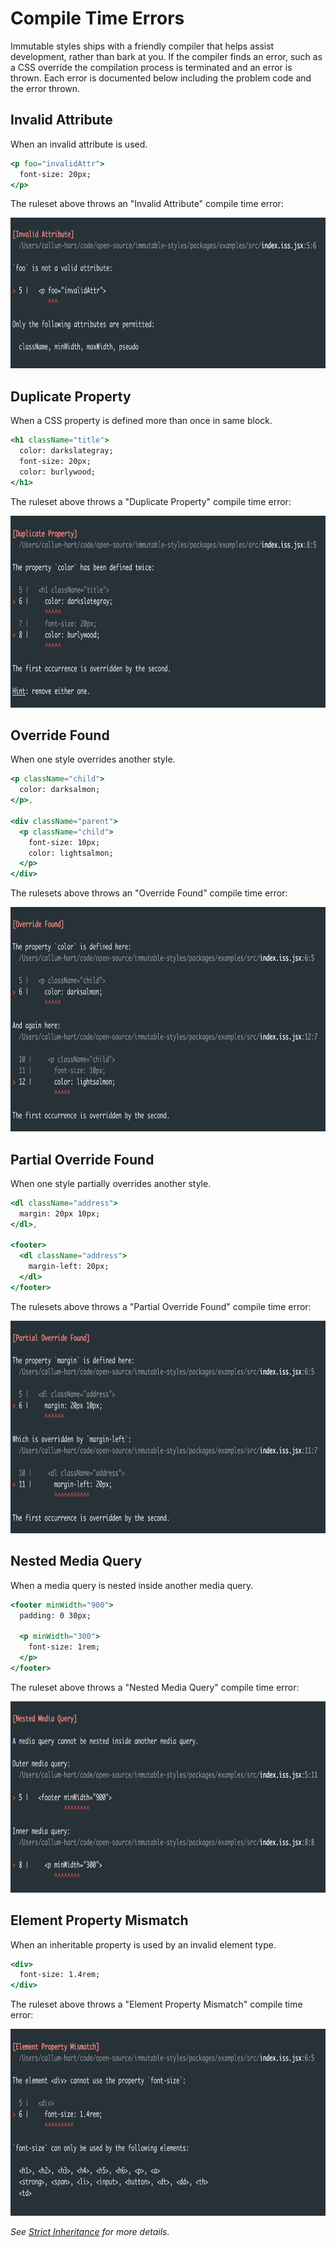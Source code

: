 # Compile Time Errors

Immutable styles ships with a friendly compiler that helps assist development, rather than bark at you. If the compiler finds an error, such as a CSS override the compilation process is terminated and an error is thrown. Each error is documented below including the problem code and the error thrown.

## Invalid Attribute

When an invalid attribute is used.

```jsx
<p foo="invalidAttr">
  font-size: 20px;
</p>
```

The ruleset above throws an "Invalid Attribute" compile time error:

<p align="center">
  <img src="../docs/_images/UnknownAttribute.png"
    width="780px"
    height="241px"
  />
</p>

## Duplicate Property

When a CSS property is defined more than once in same block.

```jsx
<h1 className="title">
  color: darkslategray;
  font-size: 20px;
  color: burlywood;
</h1>
```

The ruleset above throws a "Duplicate Property" compile time error:

<p align="center">
  <img src="../docs/_images/DuplicateCSSProperty.png"
    width="780px"
    height="307px"
  />
</p>

## Override Found

When one style overrides another style.

```jsx
<p className="child">
  color: darksalmon;
</p>,

<div className="parent">
  <p className="child">
    font-size: 10px;
    color: lightsalmon;
  </p>
</div>
```

The rulesets above throws an "Override Found" compile time error:

<p align="center">
  <img src="../docs/_images/ExactOverrideFound.png"
    width="785px"
    height="359px"
  />
</p>

## Partial Override Found

When one style partially overrides another style.

```jsx
<dl className="address">
  margin: 20px 10px;
</dl>,

<footer>
  <dl className="address">
    margin-left: 20px;
  </dl>
</footer>
```

The rulesets above throws a "Partial Override Found" compile time error:

<p align="center">
  <img src="../docs/_images/PartialOverrideFound.png"
    width="785px"
    height="340px"
  />
</p>

## Nested Media Query

When a media query is nested inside another media query.

```jsx
<footer minWidth="900">
  padding: 0 30px;

  <p minWidth="300">
    font-size: 1rem;
  </p>
</footer>
```

The ruleset above throws a "Nested Media Query" compile time error:

<p align="center">
  <img src="../docs/_images/NestedMediaQuery.png"
    width="785px"
    height="306px"
  />
</p>

## Element Property Mismatch

When an inheritable property is used by an invalid element type.

```jsx
<div>
  font-size: 1.4rem;
</div>
```

The ruleset above throws a "Element Property Mismatch" compile time error:

<p align="center">
  <img src="../docs/_images/ElementPropertyMismatch.png"
    width="785px"
    height="299px"
  />
</p>

*See [Strict Inheritance]() for more details.*